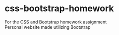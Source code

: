 # css-bootstrap-homework
For the CSS and Bootstrap homework assignment<br>
Personal website made utilizing Bootstrap
